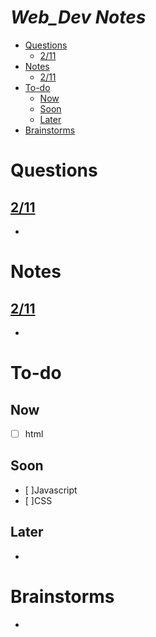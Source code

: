 # ***Web_Dev Notes***<!-- omit in toc --> 
- [Questions](#questions)
  - [2/11](#211)
- [Notes](#notes)
  - [2/11](#211-1)
- [To-do](#to-do)
  - [Now](#now)
  - [Soon](#soon)
  - [Later](#later)
- [Brainstorms](#brainstorms)

# Questions

## [2/11](#211-1)

- 

# Notes

## [2/11](#211)

- 

# To-do

## Now  

- [ ] html 

## Soon 

- [ ]Javascript
- [ ]CSS

## Later 

-  

# Brainstorms 

- 
 
